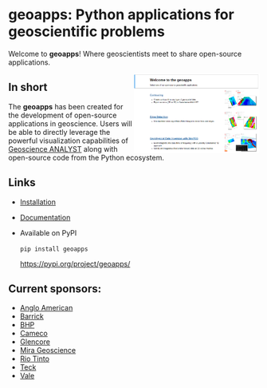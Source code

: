geoapps: Python applications for geoscientific problems
=======================================================
Welcome to **geoapps**! Where geoscientists meet to share open-source applications.

<img align="right" width="50%" src="./docs/images/apps_index.png">

In short
--------

The **geoapps** has been created for the development of open-source
applications in geoscience. Users will be able to directly leverage
the powerful visualization capabilities of [Geoscience ANALYST](https://mirageoscience.com/mining-industry-software/geoscience-analyst/)
along with open-source code from the Python ecosystem.

Links
-----

- [Installation](https://geoapps.readthedocs.io/en/latest/content/installation.html#installation)
- [Documentation](https://geoapps.readthedocs.io/en/latest/index.html)
- Available on PyPI

  ```pip install geoapps```
  
  https://pypi.org/project/geoapps/


Current sponsors:
-----------------

- [Anglo American](http://www.angloamerican.ca/)
- [Barrick](https://www.barrick.com/English/home/default.aspx)
- [BHP](https://www.bhp.com/)
- [Cameco](https://www.cameco.com/)
- [Glencore](https://www.glencore.com/)
- [Mira Geoscience](https://mirageoscience.com/)
- [Rio Tinto](https://www.riotinto.com/en)
- [Teck](https://www.teck.com/)
- [Vale](http://www.vale.com/canada/EN/Pages/default.aspx)


